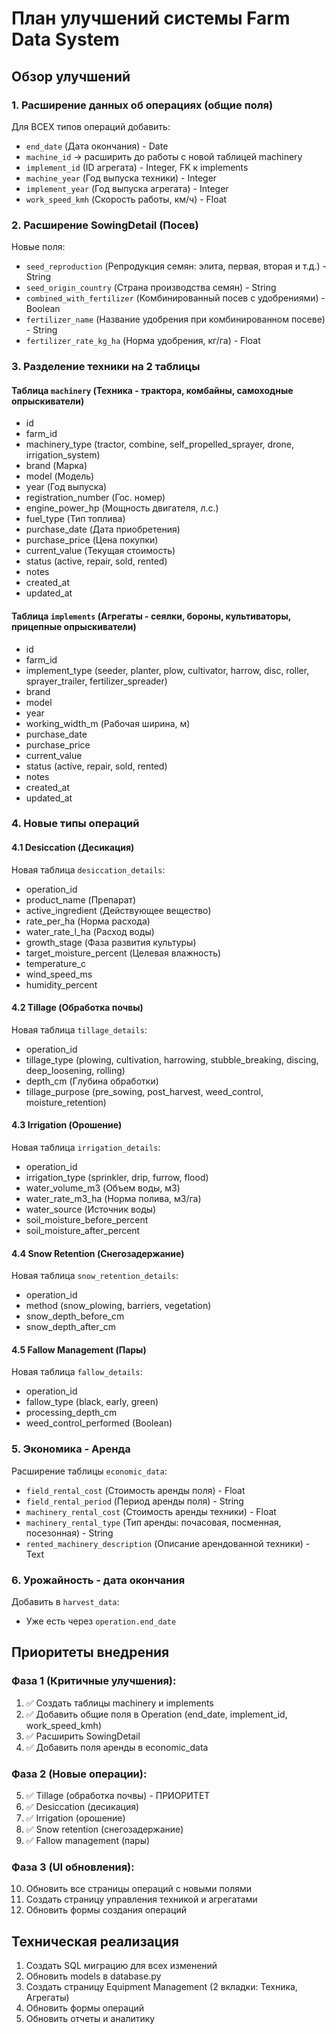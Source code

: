 # План улучшений системы Farm Data System

## Обзор улучшений

### 1. Расширение данных об операциях (общие поля)

Для ВСЕХ типов операций добавить:
- `end_date` (Дата окончания) - Date
- `machine_id` → расширить до работы с новой таблицей machinery
- `implement_id` (ID агрегата) - Integer, FK к implements
- `machine_year` (Год выпуска техники) - Integer
- `implement_year` (Год выпуска агрегата) - Integer
- `work_speed_kmh` (Скорость работы, км/ч) - Float

### 2. Расширение SowingDetail (Посев)

Новые поля:
- `seed_reproduction` (Репродукция семян: элита, первая, вторая и т.д.) - String
- `seed_origin_country` (Страна производства семян) - String
- `combined_with_fertilizer` (Комбинированный посев с удобрениями) - Boolean
- `fertilizer_name` (Название удобрения при комбинированном посеве) - String
- `fertilizer_rate_kg_ha` (Норма удобрения, кг/га) - Float

### 3. Разделение техники на 2 таблицы

#### Таблица `machinery` (Техника - трактора, комбайны, самоходные опрыскиватели)
- id
- farm_id
- machinery_type (tractor, combine, self_propelled_sprayer, drone, irrigation_system)
- brand (Марка)
- model (Модель)
- year (Год выпуска)
- registration_number (Гос. номер)
- engine_power_hp (Мощность двигателя, л.с.)
- fuel_type (Тип топлива)
- purchase_date (Дата приобретения)
- purchase_price (Цена покупки)
- current_value (Текущая стоимость)
- status (active, repair, sold, rented)
- notes
- created_at
- updated_at

#### Таблица `implements` (Агрегаты - сеялки, бороны, культиваторы, прицепные опрыскиватели)
- id
- farm_id
- implement_type (seeder, planter, plow, cultivator, harrow, disc, roller, sprayer_trailer, fertilizer_spreader)
- brand
- model
- year
- working_width_m (Рабочая ширина, м)
- purchase_date
- purchase_price
- current_value
- status (active, repair, sold, rented)
- notes
- created_at
- updated_at

### 4. Новые типы операций

#### 4.1 Desiccation (Десикация)
Новая таблица `desiccation_details`:
- operation_id
- product_name (Препарат)
- active_ingredient (Действующее вещество)
- rate_per_ha (Норма расхода)
- water_rate_l_ha (Расход воды)
- growth_stage (Фаза развития культуры)
- target_moisture_percent (Целевая влажность)
- temperature_c
- wind_speed_ms
- humidity_percent

#### 4.2 Tillage (Обработка почвы)
Новая таблица `tillage_details`:
- operation_id
- tillage_type (plowing, cultivation, harrowing, stubble_breaking, discing, deep_loosening, rolling)
- depth_cm (Глубина обработки)
- tillage_purpose (pre_sowing, post_harvest, weed_control, moisture_retention)

#### 4.3 Irrigation (Орошение)
Новая таблица `irrigation_details`:
- operation_id
- irrigation_type (sprinkler, drip, furrow, flood)
- water_volume_m3 (Объем воды, м3)
- water_rate_m3_ha (Норма полива, м3/га)
- water_source (Источник воды)
- soil_moisture_before_percent
- soil_moisture_after_percent

#### 4.4 Snow Retention (Снегозадержание)
Новая таблица `snow_retention_details`:
- operation_id
- method (snow_plowing, barriers, vegetation)
- snow_depth_before_cm
- snow_depth_after_cm

#### 4.5 Fallow Management (Пары)
Новая таблица `fallow_details`:
- operation_id
- fallow_type (black, early, green)
- processing_depth_cm
- weed_control_performed (Boolean)

### 5. Экономика - Аренда

Расширение таблицы `economic_data`:
- `field_rental_cost` (Стоимость аренды поля) - Float
- `field_rental_period` (Период аренды поля) - String
- `machinery_rental_cost` (Стоимость аренды техники) - Float
- `machinery_rental_type` (Тип аренды: почасовая, посменная, посезонная) - String
- `rented_machinery_description` (Описание арендованной техники) - Text

### 6. Урожайность - дата окончания

Добавить в `harvest_data`:
- Уже есть через `operation.end_date`

## Приоритеты внедрения

### Фаза 1 (Критичные улучшения):
1. ✅ Создать таблицы machinery и implements
2. ✅ Добавить общие поля в Operation (end_date, implement_id, work_speed_kmh)
3. ✅ Расширить SowingDetail
4. ✅ Добавить поля аренды в economic_data

### Фаза 2 (Новые операции):
5. ✅ Tillage (обработка почвы) - ПРИОРИТЕТ
6. ✅ Desiccation (десикация)
7. ✅ Irrigation (орошение)
8. ✅ Snow retention (снегозадержание)
9. ✅ Fallow management (пары)

### Фаза 3 (UI обновления):
10. Обновить все страницы операций с новыми полями
11. Создать страницу управления техникой и агрегатами
12. Обновить формы создания операций

## Техническая реализация

1. Создать SQL миграцию для всех изменений
2. Обновить models в database.py
3. Создать страницу Equipment Management (2 вкладки: Техника, Агрегаты)
4. Обновить формы операций
5. Обновить отчеты и аналитику
